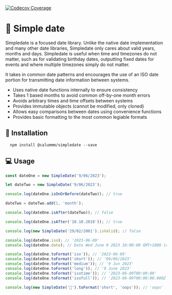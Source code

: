 [![Codecov Coverage](https://img.shields.io/codecov/c/github/calummm/simpledate/main.svg?style=flat-square)](https://codecov.io/gh/calummm/simpledate/)

# 📅 Simple date

Simpledate is a focused date library. Unlike the native date implementation and many other date libraries, Simpledate only cares about valid years, months and days. Simpledate is useful when time and timezones do not matter, such as for validating birthday dates, outputting fixed dates for events and where multiple timezones simply do not matter.

It takes in common date patterns and encourages the use of an ISO date portion for transmitting date information between systems.

- Uses native date functions internally to ensure consistency
- Takes 1 based months to avoid common off-by-one month errors
- Avoids arbitrary times and time offsets between systems
- Provides immutable objects (cannot be modified, only cloned)
- Allows easy comparisons between dates using convenience functions
- Provides basic formatting to the most common legiable formats

## 💾 Installation

```
  npm install @calummm/simpledate --save
```

## 💻 Usage

```javascript
const dateOne = new SimpleDate('9/06/2023');

let dateTwo = new SimpleDate('9/06/2023');

console.log(dateOne.isOnOrBefore(dateTwo)); // true

dateTwo = dateTwo.add(1, 'month');

console.log(dateOne.isAfter(dateTwo)); // false

console.log(dateOne.isAfter('10.10.2010')); // true

console.log(new SimpleDate('29/02/2001').isValid); // false

console.log(dateOne.iso); // '2023-06-09'
console.log(dateOne.date); // Date Wed June 9 2023 10:00:00 GMT+1000 (AEST)

console.log(dateOne.toFormat('iso')); // '2023-06-09'
console.log(dateOne.toFormat('short')); // '09/06/2023'
console.log(dateOne.toFormat('medium')); // '9 Jun 2023'
console.log(dateOne.toFormat('long')); // '9 June 2023'
console.log(dateOne.toFormat('isotime')); // '2023-06-09T00:00:00'
console.log(dateOne.toFormat('isofull')); // '2023-06-09T00:00:00.000Z'

console.log(new SimpleDate('🧀').toFormat('short', 'oops')); // 'oops'
```
